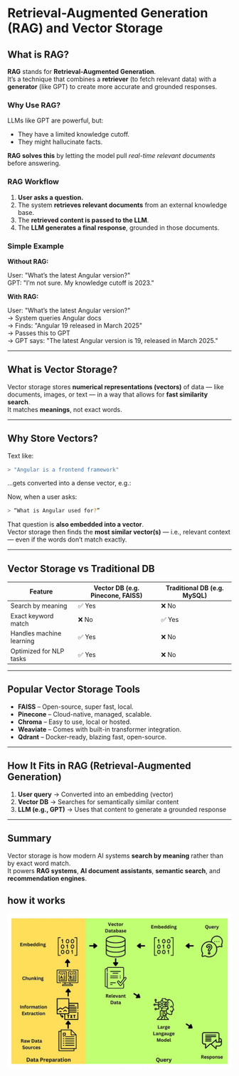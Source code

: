 # Retrieval-Augmented Generation (RAG) and Vector Storage

## What is RAG?

**RAG** stands for **Retrieval-Augmented Generation**.  
It’s a technique that combines a **retriever** (to fetch relevant data) with a **generator** (like GPT) to create more accurate and grounded responses.

### Why Use RAG?

LLMs like GPT are powerful, but:
- They have a limited knowledge cutoff.
- They might hallucinate facts.

**RAG solves this** by letting the model pull *real-time relevant documents* before answering.

### RAG Workflow

1. **User asks a question.**
2. The system **retrieves relevant documents** from an external knowledge base.
3. The **retrieved content is passed to the LLM**.
4. The **LLM generates a final response**, grounded in those documents.

### Simple Example

**Without RAG:**

User: "What’s the latest Angular version?"  
GPT: "I’m not sure. My knowledge cutoff is 2023."

**With RAG:**

User: "What’s the latest Angular version?"  
→ System queries Angular docs  
→ Finds: "Angular 19 released in March 2025"  
→ Passes this to GPT  
→ GPT says: "The latest Angular version is 19, released in March 2025."


---

## What is Vector Storage?

Vector storage stores **numerical representations (vectors)** of data — like documents, images, or text — in a way that allows for **fast similarity search**.  
It matches **meanings**, not exact words.

---

## Why Store Vectors?

Text like:
```sh
> "Angular is a frontend framework"
```
...gets converted into a dense vector, e.g.:



Now, when a user asks:
```sh
> “What is Angular used for?”
```
That question is **also embedded into a vector**.  
Vector storage then finds the **most similar vector(s)** — i.e., relevant context — even if the words don’t match exactly.

---

## Vector Storage vs Traditional DB

| Feature                     | Vector DB (e.g. Pinecone, FAISS) | Traditional DB (e.g. MySQL) |
|-----------------------------|----------------------------------|-----------------------------|
| Search by meaning           | ✅ Yes                           | ❌ No                        |
| Exact keyword match         | ❌ No                            | ✅ Yes                       |
| Handles machine learning    | ✅ Yes                           | ❌ No                        |
| Optimized for NLP tasks     | ✅ Yes                           | ❌ No                        |

---

## Popular Vector Storage Tools

- **FAISS** – Open-source, super fast, local.
- **Pinecone** – Cloud-native, managed, scalable.
- **Chroma** – Easy to use, local or hosted.
- **Weaviate** – Comes with built-in transformer integration.
- **Qdrant** – Docker-ready, blazing fast, open-source.

---

## How It Fits in RAG (Retrieval-Augmented Generation)

1. **User query** → Converted into an embedding (vector)
2. **Vector DB** → Searches for semantically similar content
3. **LLM (e.g., GPT)** → Uses that content to generate a grounded response

---

## Summary

Vector storage is how modern AI systems **search by meaning** rather than by exact word match.  
It powers **RAG systems**, **AI document assistants**, **semantic search**, and **recommendation engines**.


## how it works

![preview](assets/rag.png)
